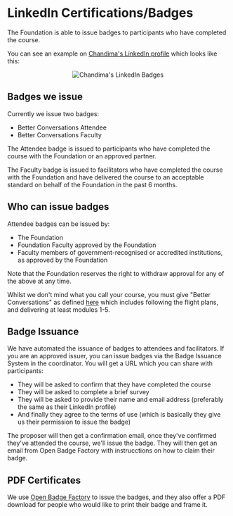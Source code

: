 # LinkedIn Certifications/Badges

The Foundation is able to issue badges to participants who have completed the course.

You can see an example on [Chandima's LinkedIn profile](https://www.linkedin.com/in/chandimadutton/) which looks like this:

<p align="center">
  <img src="/_static/images/chandima-certifications.png" alt="Chandima's LinkedIn Badges">
</p>

## Badges we issue

Currently we issue two badges:

- Better Conversations Attendee 
- Better Conversations Faculty

The Attendee badge is issued to participants who have completed the course with the Foundation or an approved partner.

The Faculty badge is issued to facilitators who have completed the course with the Foundation and have delivered
the course to an acceptable standard on behalf of the Foundation in the past 6 months. 

## Who can issue badges

Attendee badges can be issued by:

- The Foundation
- Foundation Faculty approved by the Foundation
- Faculty members of government-recognised or accredited institutions, as approved by the Foundation

Note that the Foundation reserves the right to withdraw approval for any of the above at any time.

Whilst we don't mind what you call your course, you must give "Better Conversations" as defined 
[here](/work-with-us/course-definition) which 
includes following the flight plans, and delivering at least modules 1-5.


## Badge Issuance

We have automated the issuance of badges to attendees and facilitators. If you are an approved issuer, you can issue badges via the Badge Issuance System in the coordinator. You will get a URL which you can share with participants:

- They will be asked to confirm that they have completed the course
- They will be asked to complete a brief survey
- They will be asked to provide their name and email address (preferably the same as their LinkedIn profile)
- And finally they agree to the terms of use (which is basically they give us their permission to issue the badge)


The proposer will then get a confirmation email, once they've confirmed they've attended the course, we'll issue the badge. They will then get an email from Open Badge Factory with instrucctions on how to claim their badge.


## PDF Certificates

We use [Open Badge Factory](https://openbadgefactory.com/en/) to issue the badges, and they also 
offer a PDF download for people who would like to print their badge and frame it.

